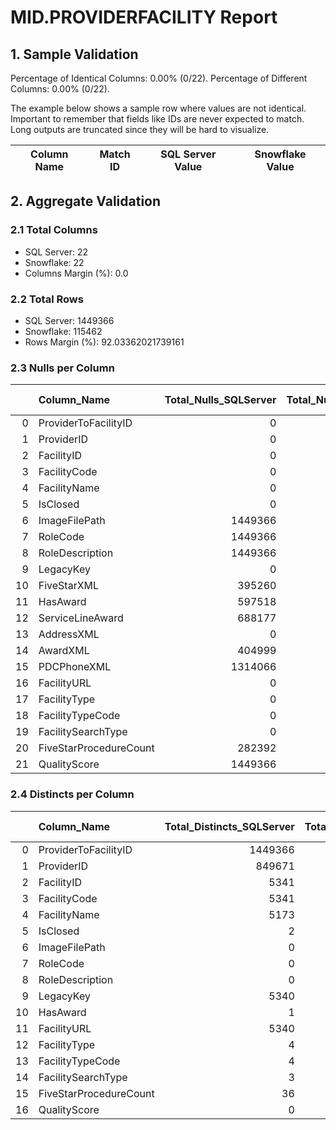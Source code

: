 # MID.PROVIDERFACILITY Report

## 1. Sample Validation

Percentage of Identical Columns: 0.00% (0/22).
Percentage of Different Columns: 0.00% (0/22).

The example below shows a sample row where values are not identical. Important to remember that fields like IDs are never expected to match. Long outputs are truncated since they will be hard to visualize.

| Column Name   | Match ID   | SQL Server Value   | Snowflake Value   |
|---------------|------------|--------------------|-------------------|

## 2. Aggregate Validation

### 2.1 Total Columns
- SQL Server: 22
- Snowflake: 22
- Columns Margin (%): 0.0

### 2.2 Total Rows
- SQL Server: 1449366
- Snowflake: 115462
- Rows Margin (%): 92.03362021739161

### 2.3 Nulls per Column
|    | Column_Name            |   Total_Nulls_SQLServer |   Total_Nulls_Snowflake |   Margin (%) |
|---:|:-----------------------|------------------------:|------------------------:|-------------:|
|  0 | ProviderToFacilityID   |                       0 |                       0 |          0   |
|  1 | ProviderID             |                       0 |                       0 |          0   |
|  2 | FacilityID             |                       0 |                       0 |          0   |
|  3 | FacilityCode           |                       0 |                       0 |          0   |
|  4 | FacilityName           |                       0 |                       0 |          0   |
|  5 | IsClosed               |                       0 |                       0 |          0   |
|  6 | ImageFilePath          |                 1449366 |                  115462 |         92   |
|  7 | RoleCode               |                 1449366 |                  115462 |         92   |
|  8 | RoleDescription        |                 1449366 |                  115462 |         92   |
|  9 | LegacyKey              |                       0 |                       0 |          0   |
| 10 | FiveStarXML            |                  395260 |                   41970 |         89.4 |
| 11 | HasAward               |                  597518 |                   60524 |         89.9 |
| 12 | ServiceLineAward       |                  688177 |                   67034 |         90.3 |
| 13 | AddressXML             |                       0 |                       0 |          0   |
| 14 | AwardXML               |                  404999 |                   43538 |         89.2 |
| 15 | PDCPhoneXML            |                 1314066 |                  115462 |         91.2 |
| 16 | FacilityURL            |                       0 |                       2 |        inf   |
| 17 | FacilityType           |                       0 |                       0 |          0   |
| 18 | FacilityTypeCode       |                       0 |                       0 |          0   |
| 19 | FacilitySearchType     |                       0 |                       0 |          0   |
| 20 | FiveStarProcedureCount |                  282392 |                  115462 |         59.1 |
| 21 | QualityScore           |                 1449366 |                  115462 |         92   |

### 2.4 Distincts per Column
|    | Column_Name            |   Total_Distincts_SQLServer |   Total_Distincts_Snowflake |   Margin (%) |
|---:|:-----------------------|----------------------------:|----------------------------:|-------------:|
|  0 | ProviderToFacilityID   |                     1449366 |                      115462 |         92   |
|  1 | ProviderID             |                      849671 |                       60866 |         92.8 |
|  2 | FacilityID             |                        5341 |                        4098 |         23.3 |
|  3 | FacilityCode           |                        5341 |                        4098 |         23.3 |
|  4 | FacilityName           |                        5173 |                        3984 |         23   |
|  5 | IsClosed               |                           2 |                           1 |         50   |
|  6 | ImageFilePath          |                           0 |                           0 |          0   |
|  7 | RoleCode               |                           0 |                           0 |          0   |
|  8 | RoleDescription        |                           0 |                           0 |          0   |
|  9 | LegacyKey              |                        5340 |                        4098 |         23.3 |
| 10 | HasAward               |                           1 |                           1 |          0   |
| 11 | FacilityURL            |                        5340 |                        4097 |         23.3 |
| 12 | FacilityType           |                           4 |                           4 |          0   |
| 13 | FacilityTypeCode       |                           4 |                           4 |          0   |
| 14 | FacilitySearchType     |                           3 |                           3 |          0   |
| 15 | FiveStarProcedureCount |                          36 |                           0 |        100   |
| 16 | QualityScore           |                           0 |                           0 |          0   |